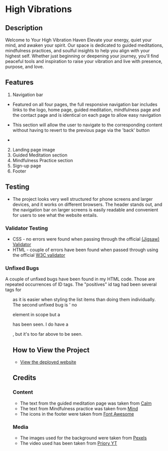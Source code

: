 ﻿
# High Vibrations

## Description
Welcome to Your High Vibration Haven
Elevate your energy, quiet your mind, and awaken your spirit. Our space is dedicated to guided meditations, mindfulness practices, and soulful insights to help you align with your highest self. Whether just beginning or deepening your journey, you'll find peaceful tools and inspiration to raise your vibration and live with presence, purpose, and love.

## Features
1. Navigation bar
- Featured on all four pages, the full responsive navigation bar includes links to the logo, home page, guided meditation, mindfulness page and the contact page and is identical on each page to allow easy navigation 
- This section will allow the user to navigate to the corresponding content without having to revert to the previous page via the 'back' button

- 



2. Landing page image
3. Guided Meditation section
4. Mindfulness Practice section
5. Sign-up page
6. Footer


## Testing
- The project looks very well structured for phone screens and larger devices, and it works on different browsers. The header stands out, and the navigation bar on larger screens is easily readable and convenient for users to see what the website entails. 

### Validator Testing 
- CSS - no errors were found when passing through the official [(Jigsaw) Validator](https://jigsaw.w3.org/css-validator/validator)
- HTML - couple of errors have been found when passed through using the official [W3C validator](https://validator.w3.org/nu/#textarea)

### Unfixed Bugs 
A couple of unfixed bugs have been found in my HTML code. Those are repeated occurrences of ID tags. The "positives" id tag had been several tags for <ul> as it is easier when styling the list items than doing them individually. The second unfixed bug is ' no <p> element in scope but a </p> has been seen. I do have a <p>, but it's too far above to be seen. 


## How to View the Project
- [View the deployed website](https://github.com/Shobihan/high-vibrations.git)

## Credits

### Content 
- The text from the guided meditation page was taken from [Calm](https://www.calm.com/blog/how-to-meditate-for-anxiety)
- The text from Mindfulness practice was taken from [Mind](https://www.mind.org.uk/information-support/drugs-and-treatments/mindfulness/mindfulness-exercises-tips/)
- The icons in the footer were taken from [Font Awesome](https://fontawesome.com/)
### Media
- The images used for the background were taken from [Pexels](https://www.pexels.com/search/meditation/)
- The video used has been taken from [Priory YT](https://www.youtube.com/watch?v=pU80BEm43JM)

